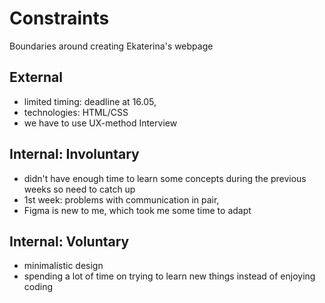 # Constraints

Boundaries around creating Ekaterina's webpage

## External

- limited timing: deadline at 16.05, 
- technologies: HTML/CSS
- we have to use UX-method Interview

## Internal: Involuntary

- didn't have enough time to learn some concepts during the previous weeks so need to catch up 
- 1st week: problems with communication in pair, 
- Figma is new to me, which took me some time to adapt

## Internal: Voluntary

- minimalistic design 
- spending a lot of time on trying to learn new things instead of enjoying coding
